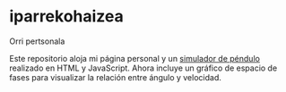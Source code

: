 # iparrekohaizea
Orri pertsonala

Este repositorio aloja mi página personal y un [simulador de péndulo](pendulum.html) realizado en HTML y JavaScript. Ahora incluye un gráfico de espacio de fases para visualizar la relación entre ángulo y velocidad.
